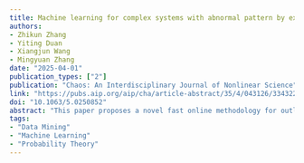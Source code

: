 ```yaml
---
title: Machine learning for complex systems with abnormal pattern by exception maximization outlier detection
authors:
- Zhikun Zhang
- Yiting Duan
- Xiangjun Wang
- Mingyuan Zhang
date: "2025-04-01"
publication_types: ["2"]
publication: "Chaos: An Interdisciplinary Journal of Nonlinear Science"
link: "https://pubs.aip.org/aip/cha/article-abstract/35/4/043126/3343223/Machine-learning-for-complex-systems-with-abnormal?redirectedFrom=fulltext"
doi: "10.1063/5.0250852"
abstract: "This paper proposes a novel fast online methodology for outlier detection called the exception maximization outlier detection (EMOD) algorithm, which employs probabilistic models and statistical algorithms to detect abnormal patterns from the outputs of complex systems. The EMOD is based on a two-state Gaussian mixture model and demonstrates strong performance in probability anomaly detection working on real-time raw data rather than using special prior distribution information. We confirm this using the synthetic data from two numerical cases. For the real-world data, we have detected the short-circuit pattern of the circuit system using EMOD by the current and voltage output of a three-phase inverter. The EMOD also found an abnormal period due to COVID-19 in the insured unemployment data of 53 regions in the United States from 2000 to 2024. The application of EMOD to these two real-life datasets demonstrated the effectiveness and accuracy of our algorithm."
tags:
- "Data Mining"
- "Machine Learning"
- "Probability Theory"
---
```

